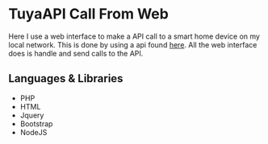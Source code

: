 # TuyaAPI Call From Web

Here I use a web interface to make a API call to a 
smart home device on my local network. This is done by using a 
api found [here](https://github.com/codetheweb/tuyapi). All the web interface does is handle and send calls to the API.



## Languages & Libraries
- PHP
- HTML
- Jquery
- Bootstrap
- NodeJS

